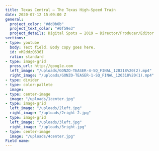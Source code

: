 ```yaml
---
title: Texas Central — The Texas High-Speed Train
date: 2020-07-12 15:09:00 Z
general:
  project_color: "#dd0b0b"
  project_text_color: "#0f59e3"
  project_details: Digital Spots – 2019 – Director/Producer/Editor
sections:
- type: youtube
  body: Text field. Body copy goes here.
  id: vM2ddzQ636I
  ratio: standard
- type: image-grid
  press_url: http://google.com
  left_image: "/uploads/GONZO-TEASER-4-SQ_FINAL_120318%20(2).mp4"
  right_image: "/uploads/GONZO-TEASER-1-SQ_FINAL_120318%20(1).mp4"
- type: divider
- type: color-pallete
  image: 
- type: center-image
  image: "/uploads/1center.jpg"
- type: image-grid
  left_image: "/uploads/2left.jpg"
  right_image: "/uploads/2right-2.jpg"
- type: image-grid
  left_image: "/uploads/3left.jpg"
  right_image: "/uploads/3right.jpg"
- type: center-image
  image: "/uploads/4center.jpg"
Field name: 
---
```



